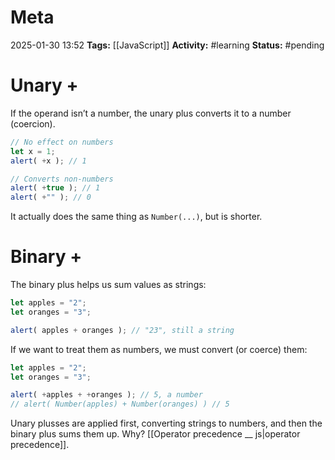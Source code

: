 # Meta
2025-01-30 13:52
**Tags:** [[JavaScript]]
**Activity:** #learning 
**Status:** #pending

# Unary +
If the operand isn’t a number, the unary plus converts it to a number (coercion).
```JavaScript title:example.js
// No effect on numbers
let x = 1;
alert( +x ); // 1

// Converts non-numbers
alert( +true ); // 1
alert( +"" ); // 0
```

It actually does the same thing as `Number(...)`, but is shorter.

# Binary +
The binary plus helps us sum values as strings:
```JavaScript title:example.js
let apples = "2";
let oranges = "3";

alert( apples + oranges ); // "23", still a string
```

If we want to treat them as numbers, we must convert (or coerce) them:
```JavaScript title:example.js
let apples = "2";
let oranges = "3";

alert( +apples + +oranges ); // 5, a number
// alert( Number(apples) + Number(oranges) ) // 5
```

Unary plusses are applied first, converting strings to numbers, and then the binary plus sums them up. Why? [[Operator precedence __ js|operator precedence]].